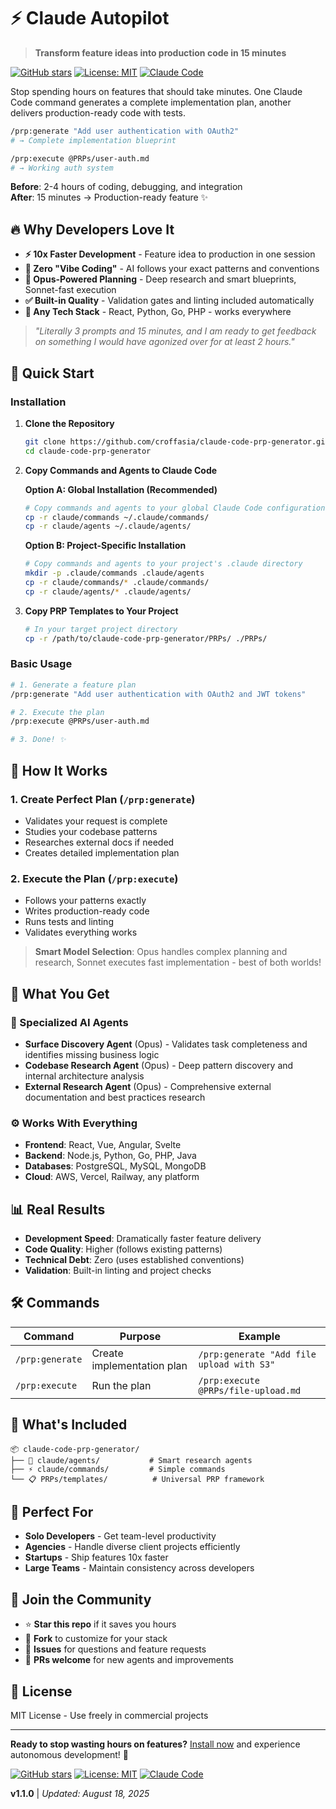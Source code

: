 # ⚡ Claude Autopilot
> **Transform feature ideas into production code in 15 minutes**

[![GitHub stars](https://img.shields.io/github/stars/croffasia/claude-code-prp-generator?style=social)](https://github.com/croffasia/claude-code-prp-generator)
[![License: MIT](https://img.shields.io/badge/License-MIT-yellow.svg)](https://opensource.org/licenses/MIT)
[![Claude Code](https://img.shields.io/badge/Claude-Code-blue)](https://claude.ai/code)

Stop spending hours on features that should take minutes. One Claude Code command generates a complete implementation plan, another delivers production-ready code with tests.

```bash
/prp:generate "Add user authentication with OAuth2"
# → Complete implementation blueprint

/prp:execute @PRPs/user-auth.md  
# → Working auth system
```

**Before**: 2-4 hours of coding, debugging, and integration  
**After**: 15 minutes → Production-ready feature ✨

## 🔥 Why Developers Love It

- **⚡ 10x Faster Development** - Feature idea to production in one session
- **🎯 Zero "Vibe Coding"** - AI follows your exact patterns and conventions
- **🧠 Opus-Powered Planning** - Deep research and smart blueprints, Sonnet-fast execution
- **✅ Built-in Quality** - Validation gates and linting included automatically
- **🚀 Any Tech Stack** - React, Python, Go, PHP - works everywhere

> *"Literally 3 prompts and 15 minutes, and I am ready to get feedback on something I would have agonized over for at least 2 hours."*

## 🚀 Quick Start

### Installation

1. **Clone the Repository**
   ```bash
   git clone https://github.com/croffasia/claude-code-prp-generator.git
   cd claude-code-prp-generator
   ```

2. **Copy Commands and Agents to Claude Code**

   **Option A: Global Installation (Recommended)**
   ```bash
   # Copy commands and agents to your global Claude Code configuration
   cp -r claude/commands ~/.claude/commands/
   cp -r claude/agents ~/.claude/agents/
   ```

   **Option B: Project-Specific Installation**
   ```bash
   # Copy commands and agents to your project's .claude directory
   mkdir -p .claude/commands .claude/agents
   cp -r claude/commands/* .claude/commands/
   cp -r claude/agents/* .claude/agents/
   ```

3. **Copy PRP Templates to Your Project**
   ```bash
   # In your target project directory
   cp -r /path/to/claude-code-prp-generator/PRPs/ ./PRPs/
   ```

### Basic Usage

```bash
# 1. Generate a feature plan
/prp:generate "Add user authentication with OAuth2 and JWT tokens"

# 2. Execute the plan  
/prp:execute @PRPs/user-auth.md

# 3. Done! ✨
```

## 🎯 How It Works

### 1. **Create Perfect Plan** (`/prp:generate`)
- Validates your request is complete
- Studies your codebase patterns
- Researches external docs if needed
- Creates detailed implementation plan

### 2. **Execute the Plan** (`/prp:execute`)
- Follows your patterns exactly
- Writes production-ready code
- Runs tests and linting
- Validates everything works

> **Smart Model Selection**: Opus handles complex planning and research, Sonnet executes fast implementation - best of both worlds!

## 💎 What You Get

### 🤖 Specialized AI Agents
- **Surface Discovery Agent** (Opus) - Validates task completeness and identifies missing business logic
- **Codebase Research Agent** (Opus) - Deep pattern discovery and internal architecture analysis
- **External Research Agent** (Opus) - Comprehensive external documentation and best practices research

### ⚙️ Works With Everything
- **Frontend**: React, Vue, Angular, Svelte
- **Backend**: Node.js, Python, Go, PHP, Java
- **Databases**: PostgreSQL, MySQL, MongoDB
- **Cloud**: AWS, Vercel, Railway, any platform

## 📊 Real Results

- **Development Speed**: Dramatically faster feature delivery
- **Code Quality**: Higher (follows existing patterns)
- **Technical Debt**: Zero (uses established conventions)
- **Validation**: Built-in linting and project checks

## 🛠️ Commands

| Command | Purpose | Example |
|---------|---------|---------|
| `/prp:generate` | Create implementation plan | `/prp:generate "Add file upload with S3"` |
| `/prp:execute` | Run the plan | `/prp:execute @PRPs/file-upload.md` |

## 📁 What's Included

```
📦 claude-code-prp-generator/
├── 🤖 claude/agents/           # Smart research agents
├── ⚡ claude/commands/         # Simple commands  
└── 📋 PRPs/templates/          # Universal PRP framework
```

## 🎯 Perfect For

- **Solo Developers** - Get team-level productivity
- **Agencies** - Handle diverse client projects efficiently
- **Startups** - Ship features 10x faster
- **Large Teams** - Maintain consistency across developers

## 🤝 Join the Community

- ⭐ **Star this repo** if it saves you hours
- 🍴 **Fork** to customize for your stack
- 💬 **Issues** for questions and feature requests
- 🔄 **PRs welcome** for new agents and improvements

## 📄 License

MIT License - Use freely in commercial projects

---

**Ready to stop wasting hours on features?** [Install now](#quick-start) and experience autonomous development! 🚀

[![GitHub stars](https://img.shields.io/github/stars/croffasia/claude-code-prp-generator?style=social)](https://github.com/croffasia/claude-code-prp-generator)
[![License: MIT](https://img.shields.io/badge/License-MIT-yellow.svg)](https://opensource.org/licenses/MIT)
[![Claude Code](https://img.shields.io/badge/Claude-Code-blue)](https://claude.ai/code)

**v1.1.0** | *Updated: August 18, 2025*